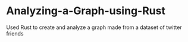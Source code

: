 # Analyzing-a-Graph-using-Rust
Used Rust to create and analyze a graph made from a dataset of twitter friends
